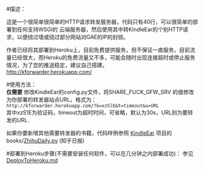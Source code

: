 #描述：  

这是一个很简单很简单的HTTP请求转发服务器，代码只有40行，可以很简单的部署到任何支持WSGI的
云端服务器，然后使用其中转KindleEar的个别HTTP请求，以便绕过墙或绕过部分网站对GAE的IP的封锁。

作者已经将其部署到Heroku上，目前免费提供服务，但不保证一直服务，目前流量已经很大，而Heroku的免费流量又不多，可能会随时出现连接超时或停止服务情况，为了您的推送稳定，建议自己搭建。  
<http://kforwarder.herokuapp.com/>

#使用方法：  
**仅需要** 修改KindleEar的config.py文件，将SHARE_FUCK_GFW_SRV 的值修改为你部署的转发器站点URL，格式为：  
`http://kforwarder.herokuapp.com/?k=xzSlE&t=timeout&u=URL`  
其中xzS1E为验证码，timeout为超时时间，可省略，默认为30s，URL则为要转发的URL.  

如果你要新增其他需要转发器的书籍，代码样例参照 [KindleEar](https://github.com/cdhigh/KindleEar) 项目的 books/[ZhihuDaily.py](https://github.com/cdhigh/KindleEar/blob/master/books/ZhihuDaily.py) (知乎日报)

#部署到Heroku步骤(不需要安装任何软件，可以在几分钟之内部署成功)：
参见 [DeployToHeroku.md](https://github.com/cdhigh/forwarder/blob/master/DeployToHeroku.md)
